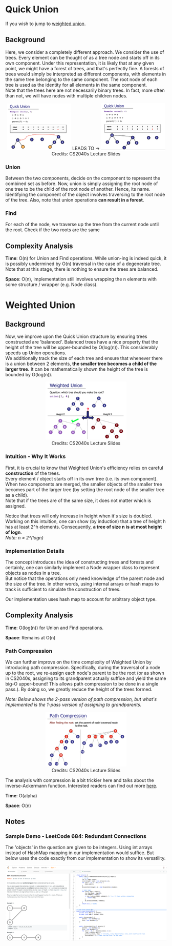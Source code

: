 # Quick Union
If you wish to jump to [weighted union](#Weighted-Union).
## Background
Here, we consider a completely different approach. We consider the use of trees. Every element can be
thought of as a tree node and starts off in its own component. Under this representation, it is likely
that at any given point, we might have a forest of trees, and that's perfectly fine. A forests of trees would simply be
interpreted as different components, with elements in the same tree belonging to the same component.
The root node of each tree is used as the identity for all elements in the same component. <br>
Note that the trees here are not necessarily binary trees. In fact, more often than not, we will have nodes
with multiple children nodes.

<div align="center">
    <img src="../../../../../../docs/assets/images/QuickUnion1.png" width="40%">
    LEADS TO ->
    <img src="../../../../../../docs/assets/images/QuickUnion2.png" width="40%">
    <br>
    Credits: CS2040s Lecture Slides
</div>

### Union
Between the two components, decide on the component to represent the combined set as before.
Now, union is simply assigning the root node of one tree to be the child of the root node of another. Hence, its name.
Identifying the component of the object involves traversing to the root node of the tree. Also, note that
union operations **can result in a forest**.

### Find
For each of the node, we traverse up the tree from the current node until the root. Check if the
two roots are the same

## Complexity Analysis
**Time**: O(n) for Union and Find operations. While union-ing is indeed quick, it is possibly undermined
by O(n) traversal in the case of a degenerate tree. Note that at this stage, there is nothing to ensure the trees
are balanced.

**Space**: O(n), implementation still involves wrapping the n elements with some structure / wrapper (e.g. Node class).

# Weighted Union

## Background
Now, we improve upon the Quick Union structure by ensuring trees constructed are 'balanced'. Balanced
trees have a nice property that the height of the tree will be upper-bounded by O(log(n)). This considerably speeds
up Union operations. <br>
We additionally track the size of each tree and ensure that whenever there is a union between 2 elements, **the smaller
tree becomes a child of the larger tree.**
It can be mathematically shown the height of the tree is bounded by O(log(n)).

<div align="center">
    <img src="../../../../../../docs/assets/images/WeightedUnion.png" width="50%">
    <br>
    Credits: CS2040s Lecture Slides
</div>

### Intuition - Why It Works
First, it is crucial to know that Weighted Union's efficiency relies on careful **construction** of the trees. <br>
Every element / object starts off in its own tree (i.e. its own component). When two components are merged, the smaller 
objects of the smaller tree becomes part of the larger tree (by setting the root node of the smaller tree as a child).
<br>Note that if the trees are of the same size, it does not matter which is assigned.

Notice that trees will only increase in height when it's size is doubled. Working on this intuition, one can show 
(by induction) that a tree of height h has at least 2^h elements. Consequently, 
**a tree of size n is at most height of logn**. <br/>
_Note: n = 2^(logn)_

### Implementation Details
The concept introduces the idea of constructing trees and forests and certainly, one can similarly implement a 
Node wrapper class to represent objects as nodes in a tree. <br>
But notice that the operations only need knowledge of the parent node and the size of the tree. 
In other words, using internal arrays or hash maps to track is sufficient to simulate the construction of trees.

Our implementation uses hash map to account for arbitrary object type.

## Complexity Analysis
**Time**: O(log(n)) for Union and Find operations.

**Space**: Remains at O(n)

### Path Compression
We can further improve on the time complexity of Weighted Union by introducing path compression. Specifically, during
the traversal of a node up to the root, we re-assign each node's parent to be the root (or as shown in CS2040s,
assigning to its grandparent actually suffice and yield the same big-O upper-bound! This allows path compression to be
done in a single pass.). By doing so, we greatly reduce the height of the trees formed.

_Note: Below shows the 2-pass version of path compression, but what's implemented is the 1-pass version of assigning to 
grandparents._

<div align="center">
    <img src="../../../../../../docs/assets/images/PathCompression.png" width="50%">
    <br>
    Credits: CS2040s Lecture Slides
</div>

The analysis with compression is a bit trickier here and talks about the inverse-Ackermann function. 
Interested readers can find out more [here](https://dl.acm.org/doi/pdf/10.1145/321879.321884).

**Time**: O(alpha)

**Space**: O(n)

## Notes
### Sample Demo - LeetCode 684: Redundant Connections
The 'objects' in the question are given to be integers. Using int arrays instead of HashMap mapping in our 
implementation would suffice. But below uses the code exactly from our implementation to show its versatility.

<img src="../../../../../../docs/assets/images/WeightedUnionLeetCode.png">

